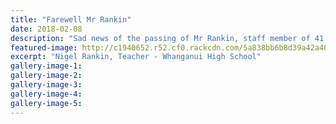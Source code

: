 ```yaml
---
title: "Farewell Mr Rankin"
date: 2018-02-08
description: "Sad news of the passing of Mr Rankin, staff member of 41 years..."
featured-image: http://c1940652.r52.cf0.rackcdn.com/5a838bb6b8d39a42a40005d3/RA.jpg-smaller-still-280.jpg
excerpt: "Nigel Rankin, Teacher - Whanganui High School"
gallery-image-1: 
gallery-image-2: 
gallery-image-3: 
gallery-image-4: 
gallery-image-5: 
---
```

